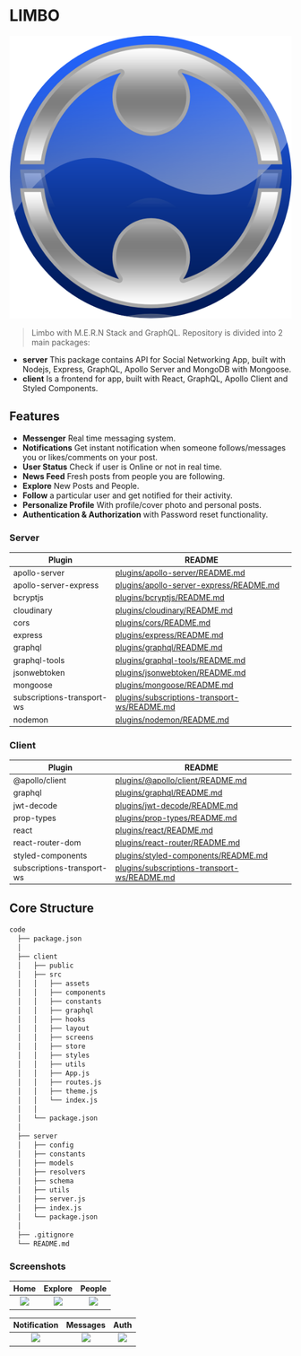 # LIMBO
![Limbo](https://github.com/Ren0503/limbo-js-social-network/blob/master/client/public/logo.png)
> Limbo  with M.E.R.N Stack and GraphQL. Repository is divided into 2 main packages: 
- **server** This package contains API for Social Networking App, built with Nodejs, Express, GraphQL, Apollo Server and MongoDB with Mongoose.
- **client** Is a frontend for app, built with React, GraphQL, Apollo Client and Styled Components.

## Features

- **Messenger** Real time messaging system.
- **Notifications** Get instant notification when someone follows/messages you or likes/comments on your post.
- **User Status** Check if user is Online or not in real time.
- **News Feed** Fresh posts from people you are following.
- **Explore** New Posts and People.
- **Follow** a particular user and get notified for their activity.
- **Personalize Profile** With profile/cover photo and personal posts.
- **Authentication & Authorization** with Password reset functionality.

### Server

| Plugin | README |
| ------ | ------ |
| apollo-server | [plugins/apollo-server/README.md](https://github.com/apollographql/apollo-server/blob/main/packages/apollo-server/README.md) |
| apollo-server-express | [plugins/apollo-server-express/README.md](https://github.com/apollographql/apollo-server/blob/main/packages/apollo-server-express/README.md) |
| bcryptjs | [plugins/bcryptjs/README.md](https://github.com/dcodeIO/bcrypt.js/blob/master/README.md) |
| cloudinary | [plugins/cloudinary/README.md](https://github.com/cloudinary/cloudinary_npm/blob/master/README.md) |
| cors | [plugins/cors/README.md](https://github.com/expressjs/cors/blob/master/README.md)|
| express | [plugins/express/README.md](https://github.com/expressjs/express/blob/master/Readme.md) |
| graphql | [plugins/graphql/README.md](https://github.com/graphql/graphql-js/blob/main/README.md)|
| graphql-tools | [plugins/graphql-tools/README.md](https://github.com/ardatan/graphql-tools/blob/master/README.md)|
| jsonwebtoken | [plugins/jsonwebtoken/README.md](https://github.com/auth0/node-jsonwebtoken/blob/master/README.md) |
| mongoose | [plugins/mongoose/README.md](https://github.com/Automattic/mongoose/blob/master/README.md) |
| subscriptions-transport-ws | [plugins/subscriptions-transport-ws/README.md](https://github.com/apollographql/subscriptions-transport-ws/blob/master/README.md) |
| nodemon | [plugins/nodemon/README.md](https://github.com/remy/nodemon/blob/master/README.md) |

### Client

| Plugin | README |
| ------ | ------ |
| @apollo/client | [plugins/@apollo/client/README.md](https://github.com/apollographql/apollo-client/blob/main/README.md) |
| graphql | [plugins/graphql/README.md](https://github.com/graphql/graphql-js/blob/main/README.md)|
| jwt-decode | [plugins/jwt-decode/README.md](https://github.com/auth0/jwt-decode/blob/master/README.md) |
| prop-types | [plugins/prop-types/README.md](https://github.com/facebook/prop-types/blob/master/README.md) |
| react | [plugins/react/README.md](https://github.com/facebook/react/blob/master/README.md) |
| react-router-dom | [plugins/react-router/README.md](https://github.com/ReactTraining/react-router/blob/master/README.md) |
| styled-components | [plugins/styled-components/README.md](https://github.com/styled-components/styled-components/blob/main/README.md)|
| subscriptions-transport-ws | [plugins/subscriptions-transport-ws/README.md](https://github.com/apollographql/subscriptions-transport-ws/blob/master/README.md) |

## Core Structure
    code
      ├── package.json
      │
      ├── client
      │   ├── public
      │   ├── src
      │   │   ├── assets
      │   │   ├── components
      │   │   ├── constants
      │   │   ├── graphql
      │   │   ├── hooks
      │   │   ├── layout
      │   │   ├── screens
      │   │   ├── store
      │   │   ├── styles
      │   │   ├── utils
      │   │   ├── App.js
      │   │   ├── routes.js
      │   │   ├── theme.js
      │   │   └── index.js
      │   │
      │   └── package.json
      │
      ├── server 
      │   ├── config
      │   ├── constants
      │   ├── models
      │   ├── resolvers
      │   ├── schema
      │   ├── utils
      │   ├── server.js
      │   ├── index.js
      │   └── package.json
      │
      ├── .gitignore
      └── README.md

### Screenshots


|                                        Home                                        |                                        Explore                                        |                                        People                                        |
| :--------------------------------------------------------------------------------: | :------------------------------------------------------------------------------------: | :-----------------------------------------------------------------------------------: |
| ![](https://github.com/Ren0503/react-fullstack-social-network/blob/master/client/src/assets/screenshots/209358596_327975328821742_2710158796537880921_n.png) | ![](https://github.com/Ren0503/react-fullstack-social-network/blob/master/client/src/assets/screenshots/208629941_503018647448750_6931958110622238631_n.png) | ![](https://github.com/Ren0503/react-fullstack-social-network/blob/master/client/src/assets/screenshots/208619752_1237298446701253_1190424865250211487_n.png) |

|                                        Notification                                        |                                        Messages                                        |                                        Auth                                        |
| :--------------------------------------------------------------------------------: | :------------------------------------------------------------------------------------: | :-----------------------------------------------------------------------------------: |
| ![](https://github.com/Ren0503/react-fullstack-social-network/blob/master/client/src/assets/screenshots/209605937_330883225195602_2742746821014700587_n.png) | ![](https://github.com/Ren0503/react-fullstack-social-network/blob/master/client/src/assets/screenshots/209408194_1499350860401584_9011862527090200689_n.png) | ![](https://github.com/Ren0503/react-fullstack-social-network/blob/master/client/src/assets/screenshots/203589467_324703812523322_2343031291932701555_n.png) |